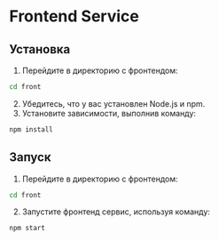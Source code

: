 # Frontend Service
## Установка
1. Перейдите в директорию с фронтендом:
```bash
cd front
```
2. Убедитесь, что у вас установлен Node.js и npm.
3. Установите зависимости, выполнив команду:
```bash
npm install
```
## Запуск
1. Перейдите в директорию с фронтендом:
```bash
cd front
```
2. Запустите фронтенд сервис, используя команду:
```bash
npm start
```


